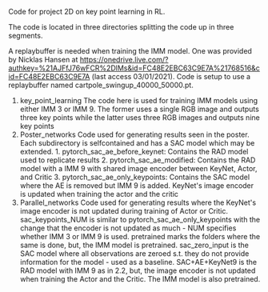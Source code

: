 Code for project 2D on key point learning in RL.

The code is located in three directories splitting the code up in three
segments.

A replaybuffer is needed when training the IMM model. One was provided by
Nicklas Hansen at
https://onedrive.live.com/?authkey=%21AJFfJ76wFCR%2DlMs&id=FC48E2EBC63C9E7A%21768516&cid=FC48E2EBC63C9E7A
(last access 03/01/2021). Code is setup to use a replaybuffer named 
cartpole_swingup_40000_50000.pt.

1. key_point_learning 
    The code here is used for training IMM models using either IMM 3 or IMM 9.
    The former uses a single RGB image and outputs three key points while the
    latter uses three RGB images and outputs nine key points
2. Poster_networks
    Code used for generating results seen in the poster. Each subdirectory is
    selfcontained and has a SAC model which may be extended.
        1. pytorch_sac_ae_before_keynet:
            Contains the RAD model used to replicate results
        2. pytorch_sac_ae_modified:
            Contains the RAD model with a IMM 9 with shared image encoder
            between KeyNet, Actor, and Critic
        3. pytorch_sac_ae_only_keypoints:
            Contains the SAC model where the AE is removed but IMM 9 is added.
            KeyNet's image encoder is updated when training the actor and the
            critic
3. Parallel_networks
    Code used for generating results where the KeyNet's image encoder is not
    updated during training of Actor or Critic. sac_keypoints_NUM is similar to
    pytorch_sac_ae_only_keypoints with the change that the encoder is not
    updated as much - NUM specifies whether IMM 3 or IMM 9 is used. pretrained
    marks the folders where the same is done, but, the IMM model is pretrained.
    sac_zero_input is the SAC model where all observations are zeroed s.t. they
    do not provide information for the model - used as a baseline.
    SAC+AE+KeyNet9 is the RAD model with IMM 9 as in 2.2, but, the image
    encoder is not updated when training the Actor and the Critic. The IMM
    model is also pretrained. 

